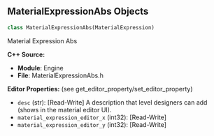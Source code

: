 ## MaterialExpressionAbs Objects

```python
class MaterialExpressionAbs(MaterialExpression)
```

Material Expression Abs

**C++ Source:**

- **Module**: Engine
- **File**: MaterialExpressionAbs.h

**Editor Properties:** (see get_editor_property/set_editor_property)

- ``desc`` (str):  [Read-Write] A description that level designers can add (shows in the material editor UI).
- ``material_expression_editor_x`` (int32):  [Read-Write]
- ``material_expression_editor_y`` (int32):  [Read-Write]

<a id="unreal.MaterialExpressionAbsorptionMediumMaterialOutput"></a>